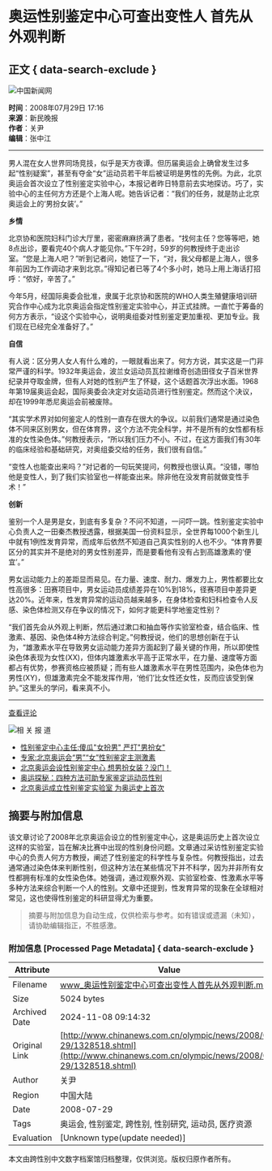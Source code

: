 # 奥运性别鉴定中心可查出变性人 首先从外观判断

## 正文 { data-search-exclude }


![中国新闻网](http://i5.chinanews.com/images/images1/logo2.gif)

**时间**：2008年07月29日 17:16  
**来源**：新民晚报  
**作者**：关尹  
**编辑**：张中江  

---

男人混在女人世界同场竞技，似乎是天方夜谭。但历届奥运会上确曾发生过多起“性别疑案”，甚至有夺金“女”运动员若干年后被证明是男性的先例。为此，北京奥运会首次设立了性别鉴定实验中心，本报记者昨日特意前去实地探访。巧了，实验中心的主任何方方还是个上海人呢。她告诉记者：“我们的任务，就是防止北京奥运会上的‘男扮女装’。”

**乡情**

北京协和医院妇科门诊大厅里，密密麻麻挤满了患者。“找何主任？您等等吧，她8点出诊，要看完40个病人才能见你。”下午2时，59岁的何教授终于走出诊室。“您是上海人吧？”听到记者问，她怔了一下，“对，我父母都是上海人，很多年前因为工作调动才来到北京。”得知记者已等了4个多小时，她马上用上海话打招呼：“侬好，辛苦了。”

今年5月，经国际奥委会批准，隶属于北京协和医院的WHO人类生殖健康培训研究合作中心成为北京奥运会指定性别鉴定实验中心，并正式挂牌。一直忙于筹备的何方方表示，“设这个实验中心，说明奥组委对性别鉴定更加重视、更加专业。我们现在已经完全准备好了。”

**自信**

有人说：区分男人女人有什么难的，一眼就看出来了。何方方说，其实这是一门非常严谨的科学。1932年奥运会，波兰女运动员瓦拉谢维奇创造田径女子百米世界纪录并夺取金牌，但有人对她的性别产生了怀疑，这个话题首次浮出水面。1968年第19届奥运会起，国际奥委会决定对女运动员进行性别鉴定。然而这个决议，却在1999年悉尼奥运会前被废除。

“其实学术界对如何鉴定人的性别一直存在很大的争议。以前我们通常是通过染色体不同来区别男女，但在体育界，这个方法不完全科学，并不是所有的女性都有标准的女性染色体。”何教授表示，“所以我们压力不小。不过，在这方面我们有30年的临床经验和基础研究，对奥组委交给的任务，我们很有自信。”

“变性人也能查出来吗？”对记者的一句玩笑提问，何教授也很认真。“没错，哪怕他是变性人，到了我们实验室也一样能查出来。除非他在没发育前就做变性手术！”

**创新**

鉴别一个人是男是女，到底有多复杂？不问不知道，一问吓一跳。性别鉴定实验中心负责人之一田秦杰教授透露，根据美国一份资料显示，全世界每1000个新生儿中就有1例性发育异常，而成年后依然不知道自己真实性别的人也不少。“体育界要区分的其实并不是绝对的男女性别差异，而是要看他有没有占到高雄激素的‘便宜’。”

男女运动能力上的差距显而易见。在力量、速度、耐力、爆发力上，男性都要比女性高很多：田赛项目中，男女运动员成绩差异在10%到18%，径赛项目中差异更达20%。近年来，性发育异常的运动员越来越多，在身体检查和妇科检查令人反感、染色体检测又存在争议的情况下，如何才能更科学地鉴定性别？

“我们首先会从外观上判断，然后通过漱口和抽血等作实验室检查，结合临床、性激素、基因、染色体4种方法综合判定。”何教授说，他们的思想创新在于认为，“雄激素水平在导致男女运动能力差异方面起到了最关键的作用，所以即使性染色体表现为女性(XX)，但体内雄激素水平高于正常水平，在力量、速度等方面都占有优势，参赛资格应被质疑；而有些人雄激素水平在男性范围内，染色体也为男性(XY)，但雄激素完全不能发挥作用，‘他们’比女性还女性，反而应该受到保护。”这里头的学问，看来真不小。

---

[查看评论](http://comment.chinanews.com.cn/comments/comments.php?newsid=1328518)

![相 关 报 道](http://i5.chinanews.com/kpimg/5.gif)

- [性别鉴定中心主任:傻瓜"女扮男" 严打"男扮女"](http://www.chinanews.com.cn/olympic/news/2008/07-29/1327704.shtml)
- [专家:北京奥运会“男”“女”性别鉴定主测激素](http://www.chinanews.com.cn/olympic/news/2008/07-29/1327551.shtml)
- [北京奥运会设性别鉴定中心 想男扮女装？没门！](http://www.chinanews.com.cn/gj/kong/news/2008/07-28/1326628.shtml)
- [奥运探秘：四种方法可助专家鉴定运动员性别](http://www.chinanews.com.cn/olympic/news/2008/07-27/1325871.shtml)
- [北京奥运成立性别鉴定实验室 为奥运史上首次](http://www.chinanews.com.cn/olympic/news/2008/07-27/1325571.shtml)
<!-- tcd_original_link http://www.chinanews.com.cn/olympic/news/2008/07-29/1328518.shtml -->
## 摘要与附加信息

<!-- tcd_abstract -->
该文章讨论了2008年北京奥运会设立的性别鉴定中心，这是奥运历史上首次设立这样的实验室，旨在解决比赛中出现的性别身份问题。文章通过采访性别鉴定实验中心的负责人何方方教授，阐述了性别鉴定的科学性与复杂性。何教授指出，过去通常通过染色体来判断性别，但这种方法在某些情况下并不科学，因为并非所有女性都拥有标准的女性染色体。她强调，通过观察外观、实验室检查、性激素水平等多种方法来综合判断一个人的性别。文章中还提到，性发育异常的现象在全球相对常见，这也使得性别鉴定的科研显得尤为重要。
<!-- tcd_abstract_end -->

> 摘要与附加信息为自动生成，仅供检索与参考。如有错误或遗漏（未知），请协助编辑指正，不胜感激。

### 附加信息 [Processed Page Metadata] { data-search-exclude }

| Attribute       | Value                                  |
|-----------------|----------------------------------------|
| Filename        | www_奥运性别鉴定中心可查出变性人首先从外观判断.md                             |
| Size            | 5024 bytes                           |
| Archived Date   | 2024-11-08 09:14:32                             |
| Original Link   | [http://www.chinanews.com.cn/olympic/news/2008/07-29/1328518.shtml](http://www.chinanews.com.cn/olympic/news/2008/07-29/1328518.shtml)                       |
| Author          | 关尹                               |
| Region          | 中国大陆                               |
| Date            | 2008-07-29                                 |
| Tags            | 奥运会, 性别鉴定, 跨性别, 性别研究, 运动员, 医疗资源                                 |
| Evaluation            | [Unknown type(update needed)]                                 |
<!-- tcd_table_end -->

本文由跨性别中文数字档案馆归档整理，仅供浏览。版权归原作者所有。
